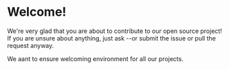 # Welcome!
We're very glad that you are about to contribute to our open source project!
If you are unsure about anything, just ask --or submit the issue or pull the request anyway.

We aant to ensure welcoming environment for all our projects.
